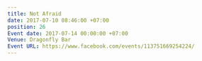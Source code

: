 ```yaml
---
title: Not Afraid
date: 2017-07-10 08:46:00 +07:00
position: 26
Event date: 2017-07-14 00:00:00 +07:00
Venue: Dragonfly Bar
Event URL: https://www.facebook.com/events/113751669254224/
---
```


